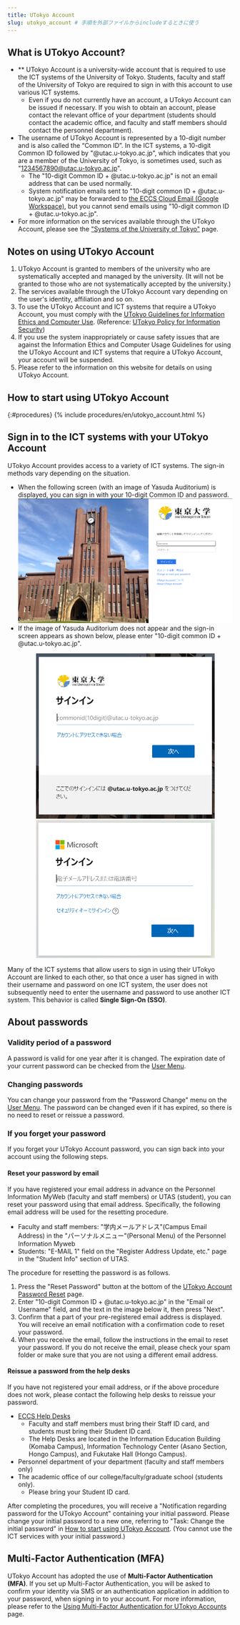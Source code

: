 ```yaml
---
title: UTokyo Account
slug: utokyo_account # 手順を外部ファイルからincludeするときに使う
---
```


## What is UTokyo Account?
- ** UTokyo Account is a university-wide account that is required to use the ICT systems of the University of Tokyo. Students, faculty and staff of the University of Tokyo are required to sign in with this account to use various ICT systems.
  - Even if you do not currently have an account,  a UTokyo Account can be issued if necessary. If you wish to obtain an account, please contact the relevant office of your department (students should contact the academic office, and faculty and staff members should contact the personnel department).
- The username of UTokyo Account is represented by a 10-digit number and is also called the “Common ID”. In the ICT systems, a 10-digit Common ID followed by "@utac.u-tokyo.ac.jp", which indicates that you are a member of the University of Tokyo, is sometimes used, such as "1234567890@utac.u-tokyo.ac.jp".
  - The "10-digit Common ID + @utac.u-tokyo.ac.jp" is not an email address that can be used normally.
  - System notification emails sent to "10-digit common ID + @utac.u-tokyo.ac.jp" may be forwarded to [the ECCS Cloud Email (Google Workspace)](/en/eccs_cloud_email), but you cannot send emails using "10-digit common ID + @utac.u-tokyo.ac.jp".
- For more information on the services available through the UTokyo Account, please see the ["Systems of the University of Tokyo"](/systems) page.

## Notes on using UTokyo Account
1. UTokyo Account is granted to members of the university who are systematically accepted and managed by the university. (It will not be granted to those who are not systematically accepted by the university.)
1. The services available through the UTokyo Account vary depending on the user's identity, affiliation and so on.
1. To use the UTokyo Account and ICT systems that require a UTokyo Account, you must comply with the [UTokyo Guidelines for Information Ethics and Computer Use](https://www.u-tokyo.ac.jp/content/400156696.pdf). (Reference: [UTokyo Policy for Information Security](https://www.u-tokyo.ac.jp/en/about/information-security.html))
1. If you use the system inappropriately or cause safety issues that are against the Information Ethics and Computer Usage Guidelines for using the UTokyo Account and ICT systems that require a UTokyo Account, your account will be suspended.
1. Please refer to the information on this website for details on using UTokyo Account.

## How to start using UTokyo Account
{:#procedures}
{% include procedures/en/utokyo_account.html %}

## Sign in to the ICT systems with your UTokyo Account
UTokyo Account provides access to a variety of ICT systems. The sign-in methods vary depending on the situation.

- When the following screen (with an image of Yasuda Auditorium) is displayed, you can sign in with your 10-digit Common ID and password.
![](img/signin-yasuda.png)
- If the image of Yasuda Auditorium does not appear and the sign-in screen appears as shown below, please enter "10-digit common ID + @utac.u-tokyo.ac.jp".
    <figure class="gallery">
        <img src="img/signin-utac-01.png">
        <img src="img/signin-utac-02.png">
    </figure>

Many of the ICT systems that allow users to sign in using their UTokyo Account are linked to each other, so that once a user has signed in with their username and password on one ICT system, the user does not subsequently need to enter the username and password to use another ICT system. This behavior is called **Single Sign-On (SSO)**.

## About passwords
### Validity period of a password
A password is valid for one year after it is changed. The expiration date of your current password can be checked from the [User Menu](https://utacm.adm.u-tokyo.ac.jp/webmtn/LoginServlet).

### Changing passwords
You can change your password from the "Password Change" menu on the [User Menu](https://utacm.adm.u-tokyo.ac.jp/webmtn/LoginServlet). The password can be changed even if it has expired, so there is no need to reset or reissue a password.

### If you forget your password
If you forget your UTokyo Account password, you can sign back into your account using the following steps.

#### Reset your password by email
If you have registered your email address in advance on the Personnel Information MyWeb (faculty and staff members) or UTAS (student), you can reset your password using that email address. Specifically, the following email address will be used for the resetting procedure.

- Faculty and staff members: "学内メールアドレス"(Campus Email Address) in the "パーソナルメニュー"(Personal Menu) of the Personnel Information Myweb
- Students: "E-MAIL 1" field on the "Register Address Update, etc." page in the "Student Info" section of UTAS.

The procedure for resetting the password is as follows.

1. Press the "Reset Password" button at the bottom of the [UTokyo Account Password Reset](https://utacm.adm.u-tokyo.ac.jp/webmtn/multi/jpn/reset.html) page.
1. Enter "10-digit Common ID + @utac.u-tokyo.ac.jp" in the "Email or Username" field, and the text in the image below it, then press "Next".
1. Confirm that a part of your pre-registered email address is displayed. You will receive an email notification with a confirmation code to reset your password.
1. When you receive the email, follow the instructions in the email to reset your password. If you do not receive the email, please check your spam folder or make sure that you are not using a different email address.

#### Reissue a password from the help desks
If you have not registered your email address, or if the above procedure does not work, please contact the following help desks to reissue your password.

- [ECCS Help Desks](https://www.ecc.u-tokyo.ac.jp/en/emap.html)
    - Faculty and staff members must bring their Staff ID card, and students must bring their Student ID card.
    - The Help Desks are located in the Information Education Building (Komaba Campus), Information Technology Center (Asano Section, Hongo Campus), and Fukutake Hall (Hongo Campus).
- Personnel department of your department (faculty and staff members only)
- The academic office of our college/faculty/graduate school (students only).
    - Please bring your Student ID card.

After completing the procedures, you will receive a "Notification regarding password for the UTokyo Account" containing your initial password. Please change your initial password to a new one, referring to "Task: Change the initial password" in [How to start using UTokyo Account](#procedures). (You cannot use the ICT services with your initial password.)

## Multi-Factor Authentication (MFA)
UTokyo Account has adopted the use of **Multi-Factor Authentication (MFA)**. If you set up Multi-Factor Authentication, you will be asked to confirm your identity via SMS or an authentication application in addition to your password, when signing in to your account. For more information, please refer to the [Using Multi-Factor Authentication for UTokyo Accounts](/en/utokyo_account/mfa/) page.
